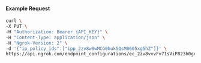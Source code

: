 <!-- Code generated for API Clients. DO NOT EDIT. -->

#### Example Request

```bash
curl \
-X PUT \
-H "Authorization: Bearer {API_KEY}" \
-H "Content-Type: application/json" \
-H "Ngrok-Version: 2" \
-d '{"ip_policy_ids":["ipp_2zv8w8wMCG0huk5QsM0605xg5hZ"]}' \
https://api.ngrok.com/endpoint_configurations/ec_2zv8vxvFv71sViP823h0grpaLvH/ip_policy
```
